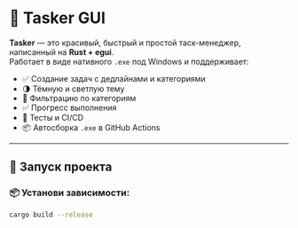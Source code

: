 # 📝 Tasker GUI

**Tasker** — это красивый, быстрый и простой таск-менеджер, написанный на **Rust + egui**.  
Работает в виде нативного `.exe` под Windows и поддерживает:

- ✅ Создание задач с дедлайнами и категориями
- 🌗 Тёмную и светлую тему
- 📁 Фильтрацию по категориям
- ✅ Прогресс выполнения
- 🧪 Тесты и CI/CD
- 📦 Автосборка `.exe` в GitHub Actions

---



## 🚀 Запуск проекта

### 📦 Установи зависимости:

```bash
cargo build --release
